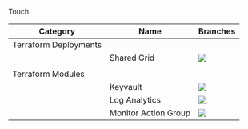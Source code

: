 Touch

| Category              | Name                 | Branches                                                                                                                                                                                                                                                                                               |
| --------------------- | -------------------- | ------------------------------------------------------------------------------------------------------------------------------------------------------------------------------------------------------------------------------------------------------------------------------------------------------ |
| Terraform Deployments |                      |                                                                                                                                                                                                                                                                                                        |
|                       | Shared Grid          | [<img src="https://img.shields.io/github/actions/workflow/status/trijssenaar/monorepo/deploy-shared-grid.yml?branch=main&label=main&style=for-the-badge">](https://github.com/Trijssenaar/monorepo/actions/workflows/deploy-shared-grid.yml?query=branch%3Amain)                                       |
|                       |                      |                                                                                                                                                                                                                                                                                                        |
| Terraform Modules     |                      |                                                                                                                                                                                                                                                                                                        |
|                       | Keyvault             | [<img src="https://img.shields.io/github/actions/workflow/status/trijssenaar/monorepo/terraform-module-keyvault.yml?branch=main&label=main&style=for-the-badge">](https://github.com/Trijssenaar/monorepo/actions/workflows/terraform-module-keyvault.yml?query=branch%3Amain)                         |
|                       | Log Analytics        | [<img src="https://img.shields.io/github/actions/workflow/status/trijssenaar/monorepo/terraform-module-log-analytics.yml?branch=main&label=main&style=for-the-badge">](https://github.com/Trijssenaar/monorepo/actions/workflows/terraform-module-log-analytics.yml?query=branch%3Amain)               |
|                       | Monitor Action Group | [<img src="https://img.shields.io/github/actions/workflow/status/trijssenaar/monorepo/terraform-module-monitor-action-group.yml?branch=main&label=main&style=for-the-badge">](https://github.com/Trijssenaar/monorepo/actions/workflows/terraform-module-monitor-action-group.yml?query=branch%3Amain) |
